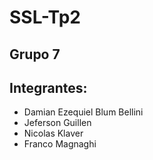 # SSL-Tp2

##  Grupo 7 

## Integrantes:
* Damian Ezequiel Blum Bellini
* Jeferson Guillen
* Nicolas Klaver
* Franco Magnaghi
